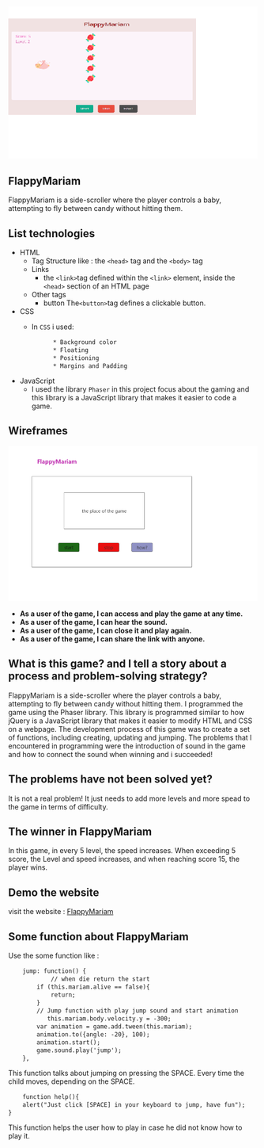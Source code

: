 ![alt gaming](images/gaming.png)
## FlappyMariam

FlappyMariam is a side-scroller where the player controls a baby, attempting to fly between candy without hitting them.

## List technologies
 * HTML
	* Tag Structure like : the `<head>` tag and the `<body>` tag
	* Links
		* the `<link>`tag defined within the  `<link>` element, inside the `<head>` section of an HTML page
	* Other tags
		* button The`<button>`tag defines a clickable button.
 * CSS
	* In `CSS` i used:

				* Background color
				* Floating
				* Positioning
				* Margins and Padding
 * JavaScript
	* I used the library `Phaser` in this project focus about the gaming and this library is a JavaScript library that makes it easier to code a game.

 ## Wireframes

![alt wireframes](images/wireframes.png)

- **As a user of the game, I can access and play the game at any time.**
- **As a  user of the game, I can hear the sound.**
- **As a user of the game, I can close it and play again.**
- **As a  user of the game, I can share the link with anyone.**


 ## What is this game? and I tell a story about a process and problem-solving strategy?

FlappyMariam is a side-scroller where the player controls a baby, attempting to fly between candy without hitting them. I programmed the game using the Phaser library. This library is programmed similar to how jQuery is a JavaScript library that makes it easier to modify HTML and CSS on a webpage.
The development process of this game was to create a set of functions, including creating, updating and jumping.
The problems that I encountered in programming were the introduction of sound in the game and how to connect the sound when winning and i succeeded!

 ## The problems have not been solved yet?
 It is not a real problem! It just needs to add more levels and more spead to the game in terms of difficulty.

## The winner in FlappyMariam
In this game, in every 5 level, the speed increases. When exceeding 5 score, the Level and speed increases, and when reaching score 15, the player wins.

## Demo the website

visit the website : [FlappyMariam](https://pages.git.generalassemb.ly/mariamalrashidi/Project1-FlappyMariam/)

## Some function about FlappyMariam


Use the some function like :

```
    jump: function() {  
            // when die return the start
        if (this.mariam.alive == false){
            return;
        }
        // Jump function with play jump sound and start animation
           this.mariam.body.velocity.y = -300; 
        var animation = game.add.tween(this.mariam);
        animation.to({angle: -20}, 100);
        animation.start();  
        game.sound.play('jump');
    },

```
This function talks about jumping on pressing the SPACE. Every time the child moves, depending on the SPACE.


```
    function help(){
    alert("Just click [SPACE] in your keyboard to jump, have fun");
}
```
This function helps the user how to play in case he did not know how to play it.


